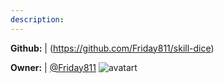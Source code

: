 ```yaml
---
description: 
---
```



**Github:** | (https://github.com/Friday811/skill-dice)

**Owner:** | [@Friday811](https://github.com/Friday811) ![avatart](https://avatars3.githubusercontent.com/u/29507827?v=4)


